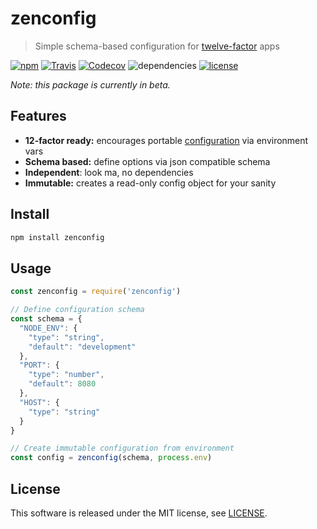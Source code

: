 # zenconfig

> Simple schema-based configuration for [twelve-factor](https://12factor.net) apps

[![npm](https://img.shields.io/npm/v/zenconfig.svg)](https://www.npmjs.com/package/zenconfig)
[![Travis](https://img.shields.io/travis/michaelhue/zenconfig.svg)](https://travis-ci.org/michaelhue/zenconfig)
[![Codecov](https://img.shields.io/codecov/c/github/michaelhue/zenconfig.svg)](https://codecov.io/gh/michaelhue/zenconfig)
![dependencies](https://img.shields.io/david/michaelhue/zenconfig.svg?style=flat-square)
[![license](https://img.shields.io/github/license/michaelhue/zenconfig.svg)](./LICENSE)

_Note: this package is currently in beta._


## Features

- **12-factor ready:** encourages portable [configuration](https://12factor.net/config) via environment vars
- **Schema based:** define options via json compatible schema
- **Independent**: look ma, no dependencies
- **Immutable:** creates a read-only config object for your sanity 

## Install

```bash
npm install zenconfig
```


## Usage

```js
const zenconfig = require('zenconfig')

// Define configuration schema
const schema = {
  "NODE_ENV": {
    "type": "string",
    "default": "development"
  },
  "PORT": {
    "type": "number",
    "default": 8080
  },
  "HOST": {
    "type": "string"
  }
}

// Create immutable configuration from environment
const config = zenconfig(schema, process.env)
```


## License

This software is released under the MIT license, see [LICENSE](./LICENSE).
